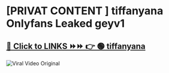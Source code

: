 
 # [PRIVAT CONTENT ] tiffanyana Onlyfans Leaked geyv1

## <h2><a href="https://clipsfans.com/tiffanyana&ref=git">🔗 Click to LINKS ⏩⏩ 👉 🟢 tiffanyana </a></h2>

<a href="https://clipsfans.com/tiffanyana&ref=git" rel="nofollow" data-target="animated-image.originalLink"><img src="https://i.ibb.co.com/xMMVF88/686577567.gif" alt="Viral Video Original" style="max-width: 100%; display: inline-block;" data-target="animated-image.originalImage"></a>


